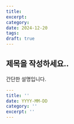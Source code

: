 ```yaml
---
title: 
excerpt: 
category: 
date: 2024-12-20
tags: 
draft: true
---
```


## 제목을 작성하세요..

간단한 설명입니다.

```yaml
---
title: ''
date: YYYY-MM-DD
category: ''
excerpt: ''
---
```
